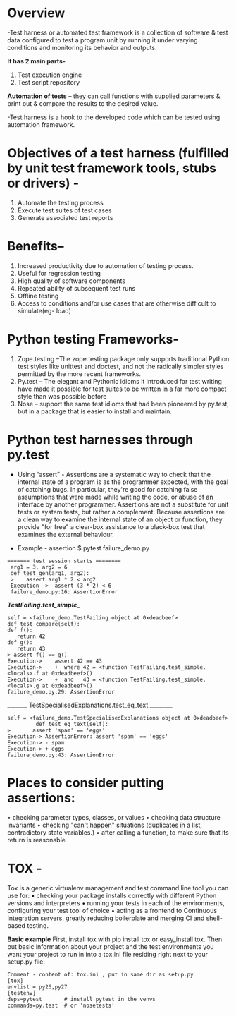 # Overview

-Test harness or automated test framework is a collection of software & test data configured to test a program unit by running it under varying conditions and monitoring its behavior and outputs.

**It has 2 main parts-** 
1)	Test execution engine
2)	Test script repository

**Automation of tests** – they can call functions with supplied parameters & print out & compare the results to the desired value.

-Test harness is a hook to the developed code which can be tested using automation framework.

# Objectives of a test harness **(fulfilled by unit test framework tools, stubs or drivers)** -
1)	Automate the testing process
2)	Execute test suites of test cases
3)	Generate associated test reports

# Benefits–
1)	Increased productivity due to automation of testing process.
2)	Useful for regression testing
3)	High quality of software components
4)	Repeated ability of subsequent test runs
5)	Offline testing
6)	Access to conditions and/or use cases that are otherwise difficult to simulate(eg- load)

# Python testing Frameworks-
1)	Zope.testing –The zope.testing package only supports traditional Python test styles like unittest and doctest, and not the radically simpler styles permitted by the more recent frameworks.
2)	Py.test – The elegant and Pythonic idioms it introduced for test writing have made it possible for test suites to be written in a far more compact style than was possible before
3)	Nose – support the same test idioms that had been pioneered by py.test, but in a package that is easier to install and maintain.

# Python test harnesses through py.test

- Using “assert” - Assertions are a systematic way to check that the internal state of a program is as the programmer expected, with the goal of catching bugs. In particular, they're good for catching false assumptions that were made while writing the code, or abuse of an interface by another programmer. Assertions are not a substitute for unit tests or system tests, but rather a complement. Because assertions are a clean way to examine the internal state of an object or function, they provide "for free" a clear-box assistance to a black-box test that examines the external behaviour.

- Example - assertion $ pytest failure_demo.py
```
======= test session starts ========
 arg1 = 3, arg2 = 6
 def test_gen(arg1, arg2):
 >    assert arg1 * 2 < arg2
 Execution ->  assert (3 * 2) < 6
 failure_demo.py:16: AssertionError
```
 _______TestFailing.test_simple________
 
 ```
 self = <failure_demo.TestFailing object at 0xdeadbeef>
 def test_compare(self):
 def f():
    return 42
 def g():
    return 43
 > assert f() == g()
Execution->    assert 42 == 43
Execution->    +  where 42 = <function TestFailing.test_simple.<locals>.f at 0xdeadbeef>()
Execution->    +  and   43 = <function TestFailing.test_simple.<locals>.g at 0xdeadbeef>()
failure_demo.py:29: AssertionError
```
_______ TestSpecialisedExplanations.test_eq_text ________
```
self = <failure_demo.TestSpecialisedExplanations object at 0xdeadbeef>
		 def test_eq_text(self):
>       assert 'spam' == 'eggs'
Execution-> AssertionError: assert 'spam' == 'eggs'
Execution-> - spam
Execution-> + eggs
failure_demo.py:43: AssertionError
```
# Places to consider putting assertions:
•	checking parameter types, classes, or values
•	checking data structure invariants
•	checking "can't happen" situations (duplicates in a list, contradictory state variables.)
•	after calling a function, to make sure that its return is reasonable

# TOX -
Tox is a generic virtualenv management and test command line tool you can use for:
•	checking your package installs correctly with different Python versions and interpreters
•	running your tests in each of the environments, configuring your test tool of choice
•	acting as a frontend to Continuous Integration servers, greatly reducing boilerplate and merging CI and shell-based testing.

**Basic example**
First, install tox with pip install tox or easy_install tox. Then put basic information about your project and the test environments you want your project to run in into a tox.ini file residing right next to your setup.py file:
```
Comment - content of: tox.ini , put in same dir as setup.py
[tox]
envlist = py26,py27
[testenv]
deps=pytest       # install pytest in the venvs
commands=py.test  # or 'nosetests'
```
